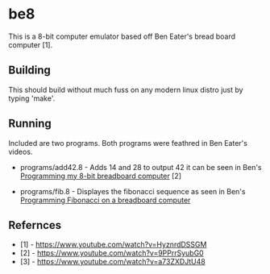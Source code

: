 # be8 

This is a 8-bit computer emulator based off Ben Eater's bread board computer [1]. 

## Building 

This should build without much fuss on any modern linux distro just by typing 'make'. 

## Running 

Included are two programs. Both programs were feathred in Ben Eater's videos. 

- programs/add42.8 - Adds 14 and 28 to output 42 it can be seen in Ben's [Programming my 8-bit breadboard computer](https://www.youtube.com/watch?v=9PPrrSyubG0) [2]

- programs/fib.8 - Displayes the fibonacci sequence as seen in Ben's [Programming Fibonacci on a breadboard computer](https://www.youtube.com/watch?v=a73ZXDJtU48) 

## Refernces

- [1] - https://www.youtube.com/watch?v=HyznrdDSSGM
- [2] - https://www.youtube.com/watch?v=9PPrrSyubG0
- [3] - https://www.youtube.com/watch?v=a73ZXDJtU48


